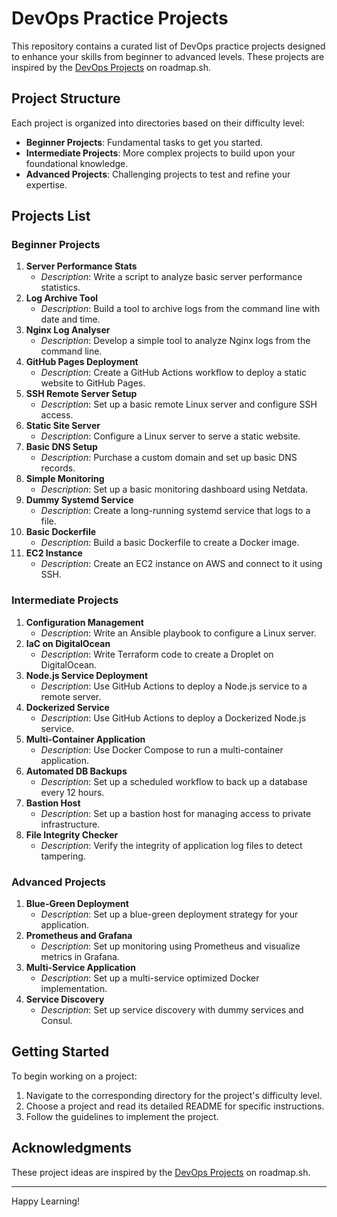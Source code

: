 # DevOps Practice Projects

This repository contains a curated list of DevOps practice projects designed to enhance your skills from beginner to advanced levels. These projects are inspired by the [DevOps Projects](https://roadmap.sh/devops/projects) on roadmap.sh.

## Project Structure

Each project is organized into directories based on their difficulty level:

- **Beginner Projects**: Fundamental tasks to get you started.
- **Intermediate Projects**: More complex projects to build upon your foundational knowledge.
- **Advanced Projects**: Challenging projects to test and refine your expertise.

## Projects List

### Beginner Projects

1. **Server Performance Stats**
   - *Description*: Write a script to analyze basic server performance statistics.
2. **Log Archive Tool**
   - *Description*: Build a tool to archive logs from the command line with date and time.
3. **Nginx Log Analyser**
   - *Description*: Develop a simple tool to analyze Nginx logs from the command line.
4. **GitHub Pages Deployment**
   - *Description*: Create a GitHub Actions workflow to deploy a static website to GitHub Pages.
5. **SSH Remote Server Setup**
   - *Description*: Set up a basic remote Linux server and configure SSH access.
6. **Static Site Server**
   - *Description*: Configure a Linux server to serve a static website.
7. **Basic DNS Setup**
   - *Description*: Purchase a custom domain and set up basic DNS records.
8. **Simple Monitoring**
   - *Description*: Set up a basic monitoring dashboard using Netdata.
9. **Dummy Systemd Service**
   - *Description*: Create a long-running systemd service that logs to a file.
10. **Basic Dockerfile**
    - *Description*: Build a basic Dockerfile to create a Docker image.
11. **EC2 Instance**
    - *Description*: Create an EC2 instance on AWS and connect to it using SSH.

### Intermediate Projects

1. **Configuration Management**
   - *Description*: Write an Ansible playbook to configure a Linux server.
2. **IaC on DigitalOcean**
   - *Description*: Write Terraform code to create a Droplet on DigitalOcean.
3. **Node.js Service Deployment**
   - *Description*: Use GitHub Actions to deploy a Node.js service to a remote server.
4. **Dockerized Service**
   - *Description*: Use GitHub Actions to deploy a Dockerized Node.js service.
5. **Multi-Container Application**
   - *Description*: Use Docker Compose to run a multi-container application.
6. **Automated DB Backups**
   - *Description*: Set up a scheduled workflow to back up a database every 12 hours.
7. **Bastion Host**
   - *Description*: Set up a bastion host for managing access to private infrastructure.
8. **File Integrity Checker**
   - *Description*: Verify the integrity of application log files to detect tampering.

### Advanced Projects

1. **Blue-Green Deployment**
   - *Description*: Set up a blue-green deployment strategy for your application.
2. **Prometheus and Grafana**
   - *Description*: Set up monitoring using Prometheus and visualize metrics in Grafana.
3. **Multi-Service Application**
   - *Description*: Set up a multi-service optimized Docker implementation.
4. **Service Discovery**
   - *Description*: Set up service discovery with dummy services and Consul.

## Getting Started

To begin working on a project:

1. Navigate to the corresponding directory for the project's difficulty level.
2. Choose a project and read its detailed README for specific instructions.
3. Follow the guidelines to implement the project.

## Acknowledgments

These project ideas are inspired by the [DevOps Projects](https://roadmap.sh/devops/projects) on roadmap.sh.

---

Happy Learning!
